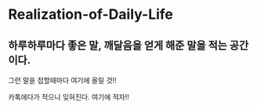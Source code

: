 # Realization-of-Daily-Life


  
## 하루하루마다 좋은 말, 깨달음을 얻게 해준 말을 적는 공간이다.

그런 말을 접할때마다 여기에 올릴 것!!

카톡에다가 적으니 잊혀진다. 여기에 적자!!
